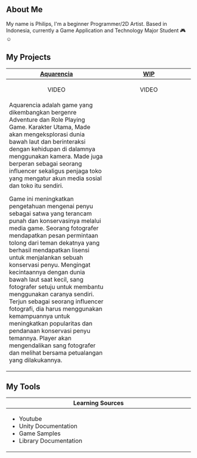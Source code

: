 About Me
---
My name is Philips, I'm a beginner Programmer/2D Artist.
Based in Indonesia, currently a Game Application and Technology Major Student 🎮☺
 
<h2>My Projects</h2>

<!-- ============================================= -->
<table>
  <thead>
    <tr>
      <th width="500px" align="center"><a href="https://github.com/Gramonesk/Aquarencia">Aquarencia</th>
      <th width="500px" align="center"><a href="">WIP</th>
    </tr>
  </thead>
  <tbody>
  <tr width="500px" align="center">
  <td>
    
VIDEO

  </td>
  <td>

VIDEO

  </td>
  </tr>
  <tr width="500px">
  <td valign="text-top">
Aquarencia adalah game yang dikembangkan bergenre Adventure dan Role Playing 
Game. Karakter Utama, Made akan mengeksplorasi dunia bawah 
laut dan berinteraksi dengan kehidupan di dalamnya menggunakan 
kamera. Made juga berperan sebagai seorang influencer sekaligus penjaga toko yang  
mengatur akun media sosial dan toko itu sendiri. 

   Game ini meningkatkan pengetahuan mengenai penyu sebagai satwa yang 
terancam punah dan konservasinya melalui media game. Seorang fotografer 
mendapatkan pesan permintaan tolong dari teman dekatnya yang berhasil 
mendapatkan lisensi untuk menjalankan sebuah konservasi penyu. Mengingat 
kecintaannya dengan dunia bawah laut saat kecil, sang fotografer setuju untuk 
membantu menggunakan caranya sendiri. Terjun sebagai seorang influencer 
fotografi, dia harus menggunakan kemampuannya untuk meningkatkan 
popularitas dan pendanaan konservasi penyu temannya. Player akan 
mengendalikan sang fotografer dan melihat bersama petualangan yang 
dilakukannya. 
  </td>
  <td valign="text-top">

  </td>
  </tr>
  

  </tbody>
</table>
<!-- ============================================= -->
<!-- ============================================= -->
<h2>My Tools</h2>
<table>
  <thead>
    <tr>
      <th width="500px" align="center">Learning Sources</th>
    </tr>
  </thead>
  <tbody>
  <tr width="500px" align="left">
  <td>

  - Youtube
  - Unity Documentation
  - Game Samples
  - Library Documentation
  
  </td>
  </tr>
  </tbody>
</table>
<!-- ============================================= -->
